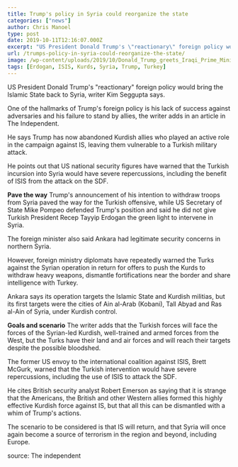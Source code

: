 ```yaml
---
title: Trump's policy in Syria could reorganize the state
categories: ["news"]
author: Chris Manoel
type: post
date: 2019-10-11T12:16:07.000Z
excerpt: "US President Donald Trump's \"reactionary\" foreign policy would bring the Islamic State back to Syria, writer Kim Seggupta says.\n"
url: /trumps-policy-in-syria-could-reorganize-the-state/
image: /wp-content/uploads/2019/10/Donald_Trump_greets_Iraqi_Prime_Minister_Haider_al-Abadi_March_2017.jpg
tags: [Erdogan, ISIS, Kurds, Syria, Trump, Turkey]
---
```


US President Donald Trump's "reactionary" foreign policy would bring the Islamic State back to Syria, writer Kim Seggupta says.

One of the hallmarks of Trump's foreign policy is his lack of success against adversaries and his failure to stand by allies, the writer adds in an article in The Independent.

He says Trump has now abandoned Kurdish allies who played an active role in the campaign against IS, leaving them vulnerable to a Turkish military attack.

He points out that US national security figures have warned that the Turkish incursion into Syria would have severe repercussions, including the benefit of ISIS from the attack on the SDF.

**Pave the way** Trump's announcement of his intention to withdraw troops from Syria paved the way for the Turkish offensive, while US Secretary of State Mike Pompeo defended Trump's position and said he did not give Turkish President Recep Tayyip Erdogan the green light to intervene in Syria.

The foreign minister also said Ankara had legitimate security concerns in northern Syria.

However, foreign ministry diplomats have repeatedly warned the Turks against the Syrian operation in return for offers to push the Kurds to withdraw heavy weapons, dismantle fortifications near the border and share intelligence with Turkey.

Ankara says its operation targets the Islamic State and Kurdish militias, but its first targets were the cities of Ain al-Arab (Kobani), Tall Abyad and Ras al-Ain of Syria, under Kurdish control.

**Goals and scenario** The writer adds that the Turkish forces will face the forces of the Syrian-led Kurdish, well-trained and armed forces from the West, but the Turks have their land and air forces and will reach their targets despite the possible bloodshed.

The former US envoy to the international coalition against ISIS, Brett McGurk, warned that the Turkish intervention would have severe repercussions, including the use of ISIS to attack the SDF.

He cites British security analyst Robert Emerson as saying that it is strange that the Americans, the British and other Western allies formed this highly effective Kurdish force against IS, but that all this can be dismantled with a whim of Trump's actions.

The scenario to be considered is that IS will return, and that Syria will once again become a source of terrorism in the region and beyond, including Europe.

source: The independent
